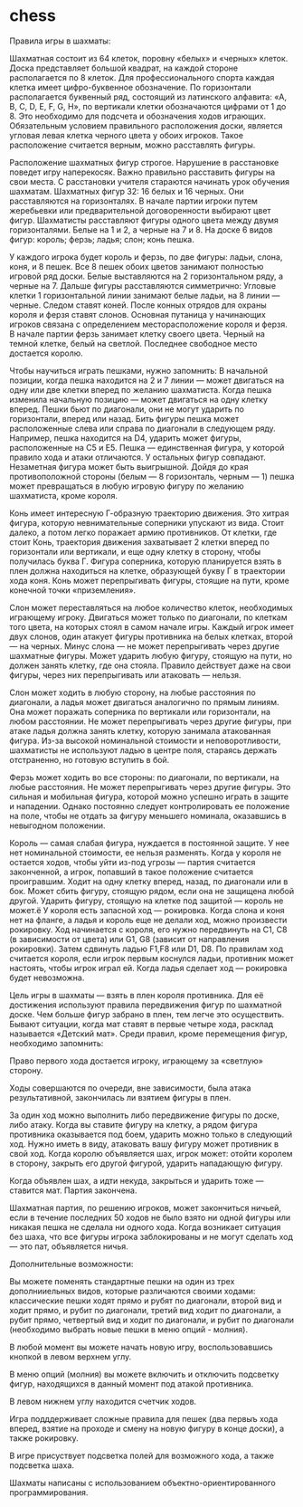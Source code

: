 # chess

Правила игры в шахматы:

Шахматная состоит из 64 клеток, поровну «белых» и «черных» клеток. Доска представляет большой квадрат, на каждой стороне располагается по 8 клеток. Для профессионального спорта каждая клетка имеет цифро-буквенное обозначение. По горизонтали располагается буквенный ряд, состоящий из латинского алфавита: «A, B, C, D, E, F, G, H», по вертикали клетки обозначаются цифрами от 1 до 8. Это необходимо для подсчета и обозначения ходов играющих. Обязательным условием правильного расположения доски, является угловая левая клетка черного цвета у обоих игроков. Такое расположение считается верным, можно расставлять фигуры.

Расположение шахматных фигур строгое. Нарушение в расстановке поведет игру наперекосяк. Важно правильно расставить фигуры на свои места. С расстановки учителя стараются начинать урок обучения шахматам. Шахматных фигур 32: 16 белых и 16 черных. Они расставляются на горизонталях. В начале партии игроки путем жеребьевки или предварительной договоренности выбирают цвет фигур. Шахматисты расставляют фигуры одного цвета между двумя горизонталями. Белые на 1 и 2, а черные на 7 и 8. На доске 6 видов фигур: король; ферзь; ладья; слон; конь пешка.

У каждого игрока будет король и ферзь, по две фигуры: ладьи, слона, коня, и 8 пешек. Все 8 пешек обоих цветов занимают полностью игровой ряд доски. Белые выставляются на 2 горизонтальном ряду, а черные на 7. Дальше фигуры расставляются симметрично: Угловые клетки 1 горизонтальной линии занимают белые ладьи, на 8 линии — черные. Следом ставят коней. После конных отрядов для охраны короля и ферзя ставят слонов. Основная путаница у начинающих игроков связана с определением месторасположение короля и ферзя. В начале партии ферзь занимает клетку своего цвета. Черный на темной клетке, белый на светлой. Последнее свободное место достается королю.

Чтобы научиться играть пешками, нужно запомнить: В начальной позиции, когда пешка находится на 2 и 7 линии — может двигаться на одну или две клетки вперед по желанию шахматиста. Когда пешка изменила начальную позицию — может двигаться на одну клетку вперед. Пешки бьют по диагонали, они не могут ударить по горизонтали, вперед или назад. Бить фигуры пешка может расположенные слева или справа по диагонали в следующем ряду. Например, пешка находится на D4, ударить может фигуры, расположенные на C5 и E5. Пешка — единственная фигура, у которой правило хода и атаки отличаются. У остальных фигур совпадают. Незаметная фигура может быть выигрышной. Дойдя до края противоположной стороны (белым — 8 горизонталь, черным — 1) пешка может превращаться в любую игровую фигуру по желанию шахматиста, кроме короля.

Конь имеет интересную Г-образную траекторию движения. Это хитрая фигура, которую невнимательные соперники упускают из вида. Стоит далеко, а потом легко поражает армию противников. От клетки, где стоит Конь, траектория движения захватывает 2 клетки вперед по горизонтали или вертикали, и еще одну клетку в сторону, чтобы получилась буква Г. Фигура соперника, которую планируется взять в плен должна находиться на клетке, образующей букву Г в траектории хода коня. Конь может перепрыгивать фигуры, стоящие на пути, кроме конечной точки «приземления».

Слон может переставляться на любое количество клеток, необходимых играющему игроку. Двигаться может только по диагонали, по клеткам того цвета, на которых стоял в самом начале игры. Каждый игрок имеет двух слонов, один атакует фигуры противника на белых клетках, второй — на черных. Минус слона — не может перепрыгивать через другие шахматные фигуры. Может ударить любую фигуру, стоящую на пути, но должен занять клетку, где она стояла. Правило действует даже на свои фигуры, через них перепрыгивать или атаковать — нельзя.

Слон может ходить в любую сторону, на любые расстояния по диагонали, а ладья может двигаться аналогично по прямым линиям. Она может поражать соперника по вертикали или горизонтали, на любом расстоянии. Не может перепрыгивать через другие фигуры, при атаке ладья должна занять клетку, которую занимала атакованная фигура. Из-за высокой номинальной стоимости и неповоротливости, шахматисты не используют ладью в центре поля, стараясь держать отстраненно, но готовую вступить в бой.

Ферзь может ходить во все стороны: по диагонали, по вертикали, на любые расстояния. Не может перепрыгивать через другие фигуры. Это сильная и мобильная фигура, которой можно успешно играть в защите и нападении. Однако постоянно следует контролировать ее положение на поле, чтобы не отдать за фигуру меньшего номинала, оказавшись в невыгодном положении.

Король — самая слабая фигура, нуждается в постоянной защите. У нее нет номинальной стоимости, ее нельзя разменять. Когда у короля не остается ходов, чтобы уйти из-под угрозы — партия считается законченной, а игрок, попавший в такое положение считается проигравшим. Ходит на одну клетку вперед, назад, по диагонали или в бок. Может сбить фигуру, стоящую рядом, если она не защищена любой другой. Ударить фигуру, стоящую на клетке под защитой — король не может.ё У короля есть запасной ход — рокировка. Когда слона и коня нет на фланге, а ладья и король еще не делали ход, можно произвести рокировку. Ход начинается с короля, его нужно передвинуть на С1, С8 (в зависимости от цвета) или G1, G8 (зависит от направления рокировки). Затем сдвинуть ладью F1,F8 или D1, D8. По правилам ход считается короля, если игрок первым коснулся ладьи, противник может настоять, чтобы игрок играл ей. Когда ладья сделает ход — рокировка будет невозможна.

Цель игры в шахматы — взять в плен короля противника. Для её достижения используют правила передвижения фигур по шахматной доске. Чем больше фигур забрано в плен, тем легче это осуществить. Бывают ситуации, когда мат ставят в первые четыре хода, расклад называется «Детский мат». Среди правил, кроме перемещения фигур, необходимо запомнить:

Право первого хода достается игроку, играющему за «светлую» сторону.

Ходы совершаются по очереди, вне зависимости, была атака результативной, закончилась ли взятием фигуры в плен.

За один ход можно выполнить либо передвижение фигуры по доске, либо атаку. Когда вы ставите фигуру на клетку, а рядом фигура противника оказывается под боем, ударить можно только в следующий ход. Нужно иметь в виду, атаковать вашу фигуру может противник в свой ход.
Когда королю объявляется шах, игрок может: отойти королем в сторону, закрыть его другой фигурой, ударить нападающую фигуру.

Когда объявлен шах, а идти некуда, закрыться и ударить тоже — ставится мат. Партия закончена.

Шахматная партия, по решению игроков, может закончиться ничьей, если в течение последних 50 ходов не было взято ни одной фигуры или никакая пешка не сделала ни одного хода. Когда возникает ситуация без шаха, что все фигуры игрока заблокированы и не могут сделать ход — это пат, объявляется ничья.

Дополнительные возможности:

Вы можете поменять стандартные пешки на один из трех дополнииельных видов, которые различаются своими ходами: классические пешки ходят прямо и рубят по диагонали, второй вид и ходит прямо, и рубит по диагонали, третий вид ходит по диагонали, а рубит прямо, четвертый вид и ходит по диагонали, и рубит по диагонали (необходимо выбрать новые пешки в меню опций - молния).

В любой момент вы можете начать новую игру, воспользовавшись кнопкой в левом верхнем углу.

В меню опций (молния) вы можете включить и отключить подсветку фигур, находящихся в данный момент под атакой противника.

В левом нижнем углу находится счетчик ходов.

Игра подддерживает сложные правила для пешек (два первыъ хода вперед, взятие на проходе и смену на новую фигуру в конце доски), а также рокировку.

В игре присуствует подсветка полей для возможного хода, а также подсветка шаха.

Шахматы написаны с использованием объектно-ориентированного программирования.
